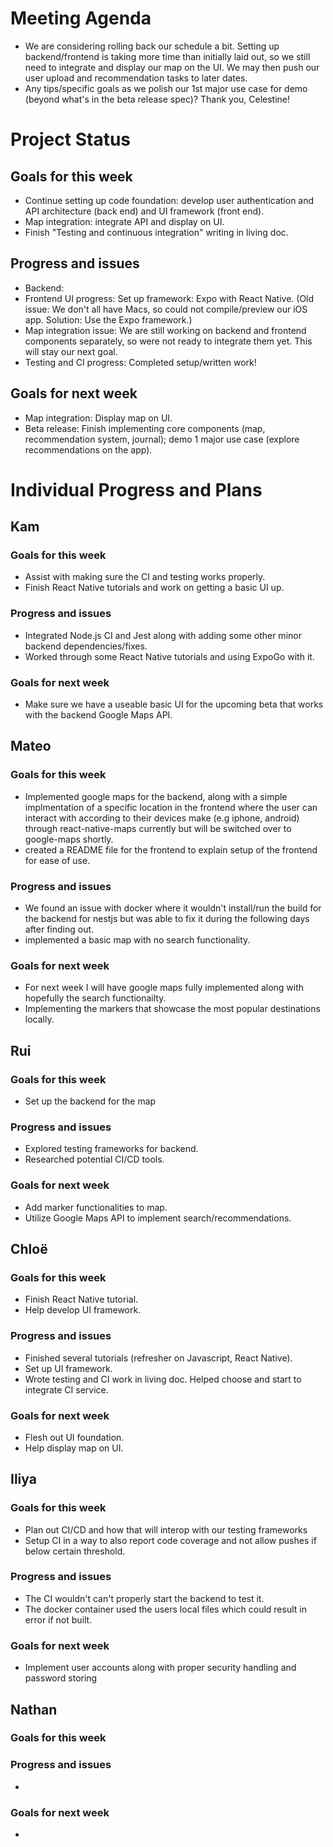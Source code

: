 # Meeting Agenda
- We are considering rolling back our schedule a bit. Setting up backend/frontend is taking more time than initially laid out, so we still need to integrate and display our map on the UI. We may then push our user upload and recommendation tasks to later dates.
- Any tips/specific goals as we polish our 1st major use case for demo (beyond what's in the beta release spec)?
Thank you, Celestine! 

# Project Status
## Goals for this week
- Continue setting up code foundation: develop user authentication and API architecture (back end) and UI framework (front end).
- Map integration: integrate API and display on UI.
- Finish "Testing and continuous integration" writing in living doc.
## Progress and issues
- Backend: 
- Frontend UI progress: Set up framework: Expo with React Native. (Old issue: We don't all have Macs, so could not compile/preview our iOS app. Solution: Use the Expo framework.)
- Map integration issue: We are still working on backend and frontend components separately, so were not ready to integrate them yet. This will stay our next goal.
- Testing and CI progress: Completed setup/written work! 
## Goals for next week
- Map integration: Display map on UI.
- Beta release: Finish implementing core components (map, recommendation system, journal); demo 1 major use case (explore recommendations on the app).

# Individual Progress and Plans
## Kam
### Goals for this week
- Assist with making sure the CI and testing works properly.
- Finish React Native tutorials and work on getting a basic UI up.
### Progress and issues
- Integrated Node.js CI and Jest along with adding some other minor backend dependencies/fixes.
- Worked through some React Native tutorials and using ExpoGo with it.
### Goals for next week
- Make sure we have a useable basic UI for the upcoming beta that works with the backend Google Maps API.

## Mateo
### Goals for this week
  - Implemented google maps for the backend, along with a simple implmentation of a specific location in the frontend where the user can interact with according to their devices make (e.g iphone, android) through react-native-maps currently but will be switched over to google-maps shortly.
  - created a README file for the frontend to explain setup of the frontend for ease of use.
### Progress and issues
  - We found an issue with docker where it wouldn't install/run the build for the backend for nestjs but was able to fix it during the following days after finding out.
  - implemented a basic map with no search functionality.
### Goals for next week
- For next week I will have google maps fully implemented along with hopefully the search functionailty.
- Implementing the markers that showcase the most popular destinations locally.
## Rui
### Goals for this week
- Set up the backend for the map
### Progress and issues
- Explored testing frameworks for backend.
- Researched potential CI/CD tools.
### Goals for next week
- Add marker functionalities to map.
- Utilize Google Maps API to implement search/recommendations.

## Chloë
### Goals for this week
- Finish React Native tutorial.
- Help develop UI framework.
  
### Progress and issues
- Finished several tutorials (refresher on Javascript, React Native).
- Set up UI framework.
- Wrote testing and CI work in living doc. Helped choose and start to integrate CI service. 
  
### Goals for next week
- Flesh out UI foundation.
- Help display map on UI. 

## Iliya
### Goals for this week
- Plan out CI/CD and how that will interop with our testing frameworks
- Setup CI in a way to also report code coverage and not allow pushes if below certain threshold.
  
### Progress and issues
- The CI wouldn't can't properly start the backend to test it.
- The docker container used the users local files which could result in error if not built.
  
### Goals for next week
- Implement user accounts along with proper security handling and password storing

## Nathan
### Goals for this week
  
### Progress and issues
- 
  
### Goals for next week
-     
